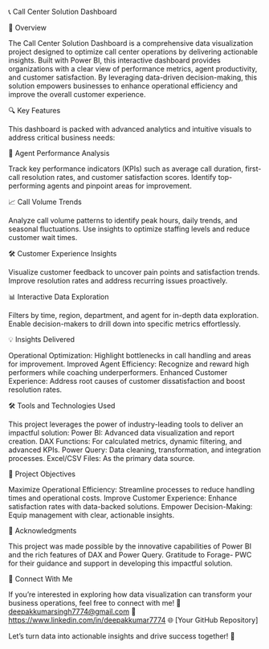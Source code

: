 📞 Call Center Solution Dashboard

🌟 Overview

The Call Center Solution Dashboard is a comprehensive data visualization project designed to optimize call center operations by delivering actionable insights. Built with Power BI, this interactive dashboard provides organizations with a clear view of performance metrics, agent productivity, and customer satisfaction. By leveraging data-driven decision-making, this solution empowers businesses to enhance operational efficiency and improve the overall customer experience.

🔍 Key Features

This dashboard is packed with advanced analytics and intuitive visuals to address critical business needs:

🎯 Agent Performance Analysis

Track key performance indicators (KPIs) such as average call duration, first-call resolution rates, and customer satisfaction scores.
Identify top-performing agents and pinpoint areas for improvement.

📈 Call Volume Trends

Analyze call volume patterns to identify peak hours, daily trends, and seasonal fluctuations.
Use insights to optimize staffing levels and reduce customer wait times.

🛠 Customer Experience Insights

Visualize customer feedback to uncover pain points and satisfaction trends.
Improve resolution rates and address recurring issues proactively.

📊 Interactive Data Exploration

Filters by time, region, department, and agent for in-depth data exploration.
Enable decision-makers to drill down into specific metrics effortlessly.

💡 Insights Delivered

Operational Optimization: Highlight bottlenecks in call handling and areas for improvement.
Improved Agent Efficiency: Recognize and reward high performers while coaching underperformers.
Enhanced Customer Experience: Address root causes of customer dissatisfaction and boost resolution rates.

🛠 Tools and Technologies Used

This project leverages the power of industry-leading tools to deliver an impactful solution:
Power BI: Advanced data visualization and report creation.
DAX Functions: For calculated metrics, dynamic filtering, and advanced KPIs.
Power Query: Data cleaning, transformation, and integration processes.
Excel/CSV Files: As the primary data source.

🎯 Project Objectives

Maximize Operational Efficiency: Streamline processes to reduce handling times and operational costs.
Improve Customer Experience: Enhance satisfaction rates with data-backed solutions.
Empower Decision-Making: Equip management with clear, actionable insights.

🙌 Acknowledgments

This project was made possible by the innovative capabilities of Power BI and the rich features of DAX and Power Query. Gratitude to Forage- PWC for their guidance and support in developing this impactful solution.

📌 Connect With Me

If you’re interested in exploring how data visualization can transform your business operations, feel free to connect with me!
📧 deepakkumarsingh7774@gmail.com
🔗 https://www.linkedin.com/in/deepakkumar7774
🌐 [Your GitHub Repository]

Let’s turn data into actionable insights and drive success together! 🚀






